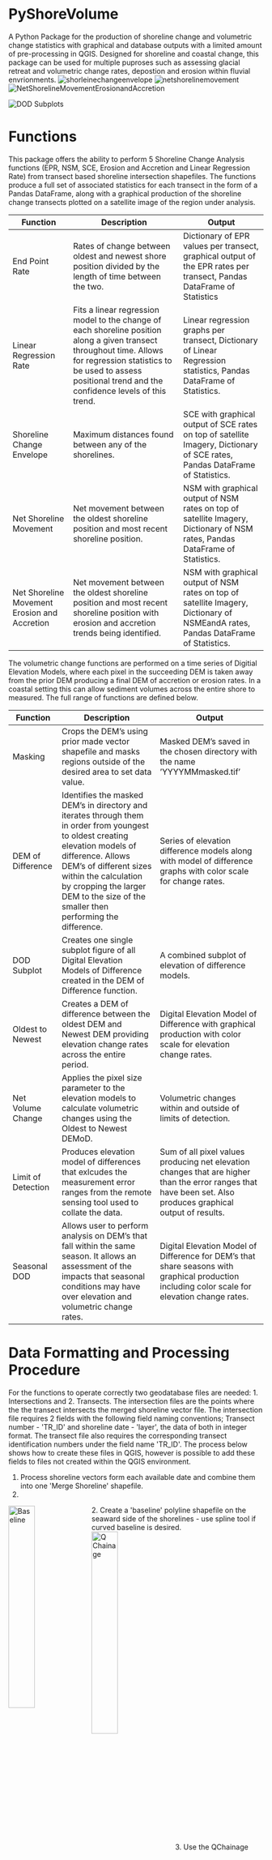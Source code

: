 # PyShoreVolume

A Python Package for the production of shoreline change and volumetric change statistics with graphical and database outputs with a limited amount of pre-processing in QGIS. Designed for shoreline and coastal change, this package can be used for multiple puproses such as assessing glacial retreat and volumetric change rates, depostion and erosion within fluvial envrionments. 
![shorleinechangeenvelope](https://user-images.githubusercontent.com/103570277/229756967-e0fdaede-57e7-4b3a-ba17-1da875539251.png)
![netshorelinemovement](https://user-images.githubusercontent.com/103570277/229757084-0e69bb95-7892-4495-ae91-84460d1654c6.png)
![NetShorelineMovementErosionandAccretion](https://user-images.githubusercontent.com/103570277/229799392-d8049410-7d93-404c-8f60-df2c8784a27a.png)


![DOD Subplots](https://user-images.githubusercontent.com/103570277/229829778-fed9f91b-dc0d-4bd5-b68f-d7d6650b2467.png)

# Functions 

This package offers the ability to perform 5 Shoreline Change Analysis functions (EPR, NSM, SCE, Erosion and Accretion and Linear Regression Rate) from transect based shoreline intersection shapefiles. The functions produce a full set of associated statistics for each transect in the form of a Pandas DataFrame, along with a graphical production of the shoreline change transects plotted on a satellite image of the region under analysis. 

| Function | Description | Output |
| --- | --- | --- |
| End Point Rate | Rates of change between oldest and newest shore position divided by the length of time between the two. | Dictionary of EPR values per transect, graphical output of the EPR rates per transect, Pandas DataFrame of Statistics |
| Linear Regression Rate | Fits a linear regression model to the change of each shoreline position along a given transect throughout time. Allows for regression statistics to be used to assess positional trend and the confidence levels of this trend. | Linear regression graphs per transect, Dictionary of Linear Regression statistics, Pandas DataFrame of Statistics. |
| Shoreline Change Envelope | Maximum distances found between any of the shorelines. | SCE with graphical output of SCE rates on top of satellite Imagery, Dictionary of SCE rates, Pandas DataFrame of Statistics.|
| Net Shoreline Movement | Net movement between the oldest shoreline position and most recent shoreline position. | NSM with graphical output of NSM rates on top of satellite Imagery, Dictionary of NSM rates, Pandas DataFrame of Statistics.|
| Net Shoreline Movement Erosion and Accretion | Net movement between the oldest shoreline position and most recent shoreline position with erosion and accretion trends being identified. | NSM with graphical output of NSM rates on top of satellite Imagery, Dictionary of NSMEandA rates, Pandas DataFrame of Statistics. |


The volumetric change functions are performed on a time series of Digitial Elevation Models, where each pixel in the succeeding DEM is taken away from the prior DEM producing a final DEM of accretion or erosion rates. In a coastal setting this can allow sediment volumes across the entire shore to measured. The full range of functions are defined below. 

| Function | Description | Output |
| --- | --- | --- |
Masking | Crops the DEM’s using prior made vector shapefile and masks regions outside of the desired area to set data value. | Masked DEM’s saved in the chosen directory with the name ’YYYYMMmasked.tif’ |
DEM of Difference | Identifies the masked DEM’s in directory and iterates through them in order from youngest to oldest creating elevation models of difference. Allows DEM’s of different sizes within the calculation by cropping the larger DEM to the size of the smaller then performing the difference. | Series of elevation difference models along with model of difference graphs with color scale for change rates.|
|DOD Subplot | Creates one single subplot figure of all Digital Elevation Models of Difference created in the DEM of Difference function. | A combined subplot of elevation of difference models.|
Oldest to Newest | Creates a DEM of difference between the oldest DEM and Newest DEM providing elevation change rates across the entire period.| Digital Elevation Model of Difference with graphical production with color scale for elevation change rates. |
|Net Volume Change | Applies the pixel size parameter to the elevation models to calculate volumetric changes using the Oldest to Newest DEMoD.| Volumetric changes within and outside of limits of detection. 
Limit of Detection | Produces elevation model of differences that exlcudes the measurement error ranges from the remote sensing tool used to collate the data. | Sum of all pixel values producing net elevation changes that are higher than the error ranges that have been set. Also produces graphical output of results. |
Seasonal DOD | Allows user to perform analysis on DEM’s that fall within the same season. It allows an assessment of the impacts that seasonal conditions may have over elevation and volumetric change rates. |Digital Elevation Model of Difference for DEM’s that share seasons with graphical production including color scale for elevation change rates.|


# Data Formatting and Processing Procedure

For the functions to operate correctly two geodatabase files are needed: 1. Intersections and 2. Transects. The intersection files are the points where the the transect intersects the merged shoreline vector file. The intersection file requires 2 fields with the following field naming conventions; Transect number - 'TR_ID' and shoreline date - 'layer', the data of both in integer format.  The transect file also requires the corresponding transect identification numbers under the field name 'TR_ID'. The process below shows how to create these files in QGIS, however is possible to add these fields to files not created within the QGIS environment. 

1. Process shoreline vectors form each available date and combine them into one 'Merge Shoreline' shapefile. 
2. 
<img align = 'left' width="32%" alt="Baseline" src="https://user-images.githubusercontent.com/103570277/233671156-7fe22018-2b71-4a69-82d6-d92e1960c293.png">  2. Create a 'baseline' polyline shapefile on the seaward side of the shorelines - use spline tool if curved baseline is desired. 
<img align = 'center' width="32%" alt="Q Chainage" src="https://user-images.githubusercontent.com/103570277/233670294-563e0c85-6bd3-4453-b387-c6ddd61abdb1.png">  3. Use the QChainage (QGIS Plugin) to create points along the baseline at a desired spacing.
<img align = 'right' width="32%" alt="Snap Geoms" src="https://user-images.githubusercontent.com/103570277/233671304-a56a5dc6-956e-4724-8720-389998667b23.png"> 5. Use the 'Snap Geometries to Layer' tool to assign the 'chain_baseline' points to the baseline. 

 



6. Use the 'Transect' tool to set perpendicular transects along the new Snapped Geometry line. 
7. Use 'Intersections' tool to create point file of intersections between Transects file and Merged Shoreline Shapefile. 
8. Save both Intersection and Transect file. 


An additional polygon shapefile that defines the coastal area to be analysed must be saved under name 'Volumepoly' in the data directory in order for the masking procedure to work. 

# Usage
```
from SCA import SCA
from DOD import DOD
from DataImportandTransectDefinition import DataImportandTransectDefinition 
import Geopandas and geopandas 

intersectdata = geopandas.read_file(r'intersections.shp')
baseline = geopandas.read_file(r'transect.shp')

directory = 'results/'
save_to_path = os.path.join(paths, directory)   
os.makedirs(save_to_path, exist_ok = True)  
```
Import transect and intersection shapefiles into a GeoPandas dataframe object and create a results folder. 

```
Datacleaning = DataImportandTransectDefinition(CRS = 4326, intersects = intersectdata, transects = baseline)
intersected = Datacleaning.transectstartlocator()
intersected = Datacleaning.cleaning()
```

Data Cleaning and Transect definition is designed to add the coordinates of the starting point of the transects (from the seaward side) to the intersection file and remove any duplicate shoreline positions that may be found along the same transect. Create an object of this class with configurations set - CRS, Intersect data and transect data. There two transect locator functions - this is as the coordinates of the transect stating points can some time be read on the landward side. If this is the case then Erosion and Accretion  will not be calculated correctly. If the transectstartlocator is incorrect, use the other option transectstartlocator2, both functions produce a plot of the coordinates which can be reviewed to see if correct coordinates are obtained. The cleaning function removes any duplicate intersections along each transect, keeping the one nearest to the seaward baseline.

```
PORTH = SCA(ellipsoidal = 'WGS-84', save_to_path = save_to_path, transectplot = 10, CRS = 4326, measurementerror = 0.4, georeferencingerror = 0, distancemeasureerror = 0,intersectednew = intersectdata) 

Porthlrr = PORTH.LRR()
PorthSCE = PORTH.SCE()
PorthEPR = PORTH.EPR()
Porthnsm = PORTH.NSM()
Porthnsmeanda = PORTH.NSMEandA()
```
Set the configurations for the SCA analysis functions, taking 8 arguments to be set. The elliposdal model defines what ellipsoid will be used in the distance measurements (https://geopy.readthedocs.io/en/stable/#module-geopy.distance), this corresponds to the CRS measurement set. save_to_path is the path to the results folder created in the prior code segment. Transect plot defines how often the transect number is plotted on to the final figure. CRS is the Coordinate Reference System to be used to perform the distance measurements. The error parameters are used to define the error ranges in the EPR plot and calculations. Finally intersectednew is where the intersection geopandas database is added to  the model. 

An instance of this class can the be created and named after the region under analysis. Each of the methods provide a graphical output and the output results dataframe can be saved as a variable in the Python Interface as well as getting automatically saved in the results folder. 

```
PORTHDOD = DOD(subplotcols =  2, titlesize =  6, pixelsize = 1, DODCRS = 4326, figwidth = 5,
figheight = 10, save_to_path = save_to_path, path = paths, MaskingCRS = 'EPSG:4326', measurementerror = 0.15)

PORTHDOD.Masking()
PORTHDOD.DEMofDifference()
PORTHDOD.DODSubPlot()
PORTHDOD.winterDOD()
PORTHDOD.OldesttoNewest()
PORTHDOD.NetVolumeChange()
```

Configuration of the Digital Elevation Model of Difference functions takes 10 arguments. subplotcols defines number of columns in the subplot, titlesize adjusts the titlesize according matplotlib sizing conventions, pixelsize is the size of each pixel in m2, DODCRS the coordinate reference system given to the newly made DEM models, figurewidth and figureheight are plot dimensions sizes, path and save_to_path are the paths to the data directory folders and results folder repectively, MaskingCRS requires a Proj4 EPSG code and applies it to the masked DEM's meta data, measurement error is the error ranges of the elevation data to calcuate Limit of detection. 

Again an instance of the class with these specifed parameters can be created. The masking method needs to be deployed prior any other method being used. The DEMofDifference and Seasonal methods need to be performed prior to any subplot method being used. The Oldest to Newest method also needs to be performed prior to the Net Volume Change method. 

# Licence

The project is licensed under the MIT license.
